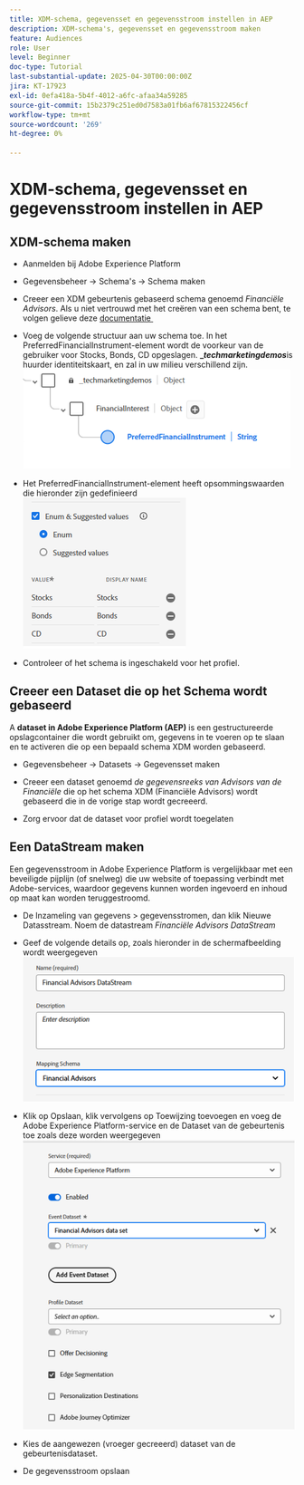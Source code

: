 ```yaml
---
title: XDM-schema, gegevensset en gegevensstroom instellen in AEP
description: XDM-schema's, gegevensset en gegevensstroom maken
feature: Audiences
role: User
level: Beginner
doc-type: Tutorial
last-substantial-update: 2025-04-30T00:00:00Z
jira: KT-17923
exl-id: 0efa418a-5b4f-4012-a6fc-afaa34a59285
source-git-commit: 15b2379c251ed0d7583a01fb6af67815322456cf
workflow-type: tm+mt
source-wordcount: '269'
ht-degree: 0%

---
```


# XDM-schema, gegevensset en gegevensstroom instellen in AEP

## XDM-schema maken

* Aanmelden bij Adobe Experience Platform
* Gegevensbeheer -> Schema&#39;s -> Schema maken

* Creeer een XDM gebeurtenis gebaseerd schema genoemd _Financiële Advisors_. Als u niet vertrouwd met het creëren van een schema bent, te volgen gelieve deze [&#x200B; documentatie &#x200B;](https://experienceleague.adobe.com/nl/docs/experience-platform/xdm/tutorials/create-schema-ui)

* Voeg de volgende structuur aan uw schema toe. In het PreferredFinancialInstrument-element wordt de voorkeur van de gebruiker voor Stocks, Bonds, CD opgeslagen. **__techmarketingdemos_**&#x200B;is huurder identiteitskaart, en zal in uw milieu verschillend zijn.
  ![&#x200B; xdm-schema &#x200B;](assets/xdm-schema.png)

* Het PreferredFinancialInstrument-element heeft opsommingswaarden die hieronder zijn gedefinieerd
  ![&#x200B; enum-waarden &#x200B;](assets/enum-values.png)

* Controleer of het schema is ingeschakeld voor het profiel.

## Creeer een Dataset die op het Schema wordt gebaseerd

A **dataset in Adobe Experience Platform (AEP)** is een gestructureerde opslagcontainer die wordt gebruikt om, gegevens in te voeren op te slaan en te activeren die op een bepaald schema XDM worden gebaseerd.


* Gegevensbeheer -> Datasets -> Gegevensset maken
* Creeer een dataset genoemd _de gegevensreeks van Advisors van de Financiële_ die op het schema XDM (Financiële Advisors) wordt gebaseerd die in de vorige stap wordt gecreeerd.

* Zorg ervoor dat de dataset voor profiel wordt toegelaten

## Een DataStream maken

Een gegevensstroom in Adobe Experience Platform is vergelijkbaar met een beveiligde pijplijn (of snelweg) die uw website of toepassing verbindt met Adobe-services, waardoor gegevens kunnen worden ingevoerd en inhoud op maat kan worden teruggestroomd.

* De Inzameling van gegevens > gegevensstromen, dan klik Nieuwe Datasstream. Noem de datastream _Financiële Advisors DataStream_

* Geef de volgende details op, zoals hieronder in de schermafbeelding wordt weergegeven
  ![&#x200B; datastream &#x200B;](assets/datastream.png)
* Klik op Opslaan, klik vervolgens op Toewijzing toevoegen en voeg de Adobe Experience Platform-service en de Dataset van de gebeurtenis toe zoals deze worden weergegeven
  ![&#x200B; datastream-afbeelding &#x200B;](assets/datastream-service.png)

* Kies de aangewezen (vroeger gecreeerd) dataset van de gebeurtenisdataset.

* De gegevensstroom opslaan


